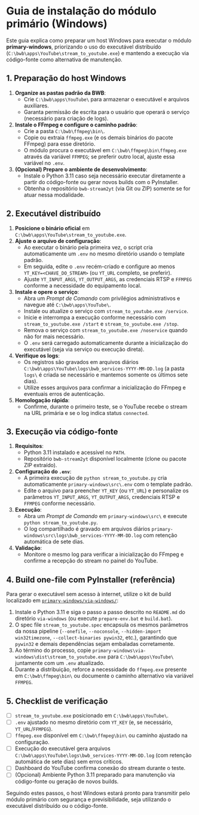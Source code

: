 # Guia de instalação do módulo primário (Windows)

Este guia explica como preparar um host Windows para executar o módulo **primary-windows**, priorizando o uso do executável distribuído (`C:\bwb\apps\YouTube\stream_to_youtube.exe`) e mantendo a execução via código-fonte como alternativa de manutenção.

## 1. Preparação do host Windows

1. **Organize as pastas padrão da BWB**:
   - Crie `C:\bwb\apps\YouTube\` para armazenar o executável e arquivos auxiliares.
   - Garanta permissão de escrita para o usuário que operará o serviço (necessário para criação de logs).
2. **Instale o FFmpeg e configure o caminho padrão**:
   - Crie a pasta `C:\bwb\ffmpeg\bin\`.
   - Copie ou extraia `ffmpeg.exe` (e os demais binários do pacote FFmpeg) para esse diretório.
   - O módulo procura o executável em `C:\bwb\ffmpeg\bin\ffmpeg.exe` através da variável `FFMPEG`; se preferir outro local, ajuste essa variável no `.env`.
3. **(Opcional) Prepare o ambiente de desenvolvimento**:
   - Instale o Python 3.11 caso seja necessário executar diretamente a partir do código-fonte ou gerar novos builds com o PyInstaller.
   - Obtenha o repositório `bwb-stream2yt` (via Git ou ZIP) somente se for atuar nessa modalidade.

## 2. Executável distribuído

1. **Posicione o binário oficial** em `C:\bwb\apps\YouTube\stream_to_youtube.exe`.
2. **Ajuste o arquivo de configuração**:
   - Ao executar o binário pela primeira vez, o script cria automaticamente um `.env` no mesmo diretório usando o template padrão.
   - Em seguida, edite o `.env` recém-criado e configure ao menos `YT_KEY=<CHAVE_DO_STREAM>` (ou `YT_URL` completo, se preferir).
   - Ajuste `YT_INPUT_ARGS`, `YT_OUTPUT_ARGS`, as credenciais RTSP e `FFMPEG` conforme a necessidade do equipamento local.
3. **Instale e opere o serviço**:
   - Abra um *Prompt de Comando* com privilégios administrativos e navegue até `C:\bwb\apps\YouTube\`.
   - Instale ou atualize o serviço com `stream_to_youtube.exe /service`.
   - Inicie e interrompa a execução conforme necessário com `stream_to_youtube.exe /start` e `stream_to_youtube.exe /stop`.
   - Remova o serviço com `stream_to_youtube.exe /noservice` quando não for mais necessário.
   - O `.env` será carregado automaticamente durante a inicialização do executável (seja via serviço ou execução direta).
4. **Verifique os logs**:
   - Os registros são gravados em arquivos diários `C:\bwb\apps\YouTube\logs\bwb_services-YYYY-MM-DD.log` (a pasta `logs\` é criada se necessário e mantemos somente os últimos sete dias).
   - Utilize esses arquivos para confirmar a inicialização do FFmpeg e eventuais erros de autenticação.
5. **Homologação rápida**:
   - Confirme, durante o primeiro teste, se o YouTube recebe o stream na URL primária e se o log indica status `connected`.

## 3. Execução via código-fonte

1. **Requisitos**:
   - Python 3.11 instalado e acessível no `PATH`.
   - Repositório `bwb-stream2yt` disponível localmente (clone ou pacote ZIP extraído).
2. **Configuração do `.env`**:
   - A primeira execução de `python stream_to_youtube.py` cria automaticamente `primary-windows\src\.env` com o template padrão.
   - Edite o arquivo para preencher `YT_KEY` (ou `YT_URL`) e personalize os parâmetros `YT_INPUT_ARGS`, `YT_OUTPUT_ARGS`, credenciais RTSP e `FFMPEG` conforme necessário.
3. **Execução**:
   - Abra um *Prompt de Comando* em `primary-windows\src\` e execute `python stream_to_youtube.py`.
   - O log compartilhado é gravado em arquivos diários `primary-windows\src\logs\bwb_services-YYYY-MM-DD.log` com retenção automática de sete dias.
4. **Validação**:
   - Monitore o mesmo log para verificar a inicialização do FFmpeg e confirme a recepção do stream no painel do YouTube.

## 4. Build one-file com PyInstaller (referência)

Para gerar o executável sem acesso à internet, utilize o kit de build localizado em [`primary-windows/via-windows/`](../primary-windows/via-windows/README.md):

1. Instale o Python 3.11 e siga o passo a passo descrito no `README.md` do diretório `via-windows` (ou execute `prepare-env.bat` e `build.bat`).
2. O spec file `stream_to_youtube.spec` encapsula os mesmos parâmetros da nossa pipeline (`--onefile`, `--noconsole`, `--hidden-import win32timezone`, `--collect-binaries pywin32`, etc.), garantindo que `pywin32` e demais dependências sejam embaladas corretamente.
3. Ao término do processo, copie `primary-windows\via-windows\dist\stream_to_youtube.exe` para `C:\bwb\apps\YouTube\` juntamente com um `.env` atualizado.
4. Durante a distribuição, reforce a necessidade do `ffmpeg.exe` presente em `C:\bwb\ffmpeg\bin\` ou documente o caminho alternativo via variável `FFMPEG`.

## 5. Checklist de verificação

- [ ] `stream_to_youtube.exe` posicionado em `C:\bwb\apps\YouTube\`.
- [ ] `.env` ajustado no mesmo diretório com `YT_KEY` (e, se necessário, `YT_URL`/`FFMPEG`).
- [ ] `ffmpeg.exe` disponível em `C:\bwb\ffmpeg\bin\` ou caminho ajustado na configuração.
- [ ] Execução do executável gera arquivos `C:\bwb\apps\YouTube\logs\bwb_services-YYYY-MM-DD.log` (com retenção automática de sete dias) sem erros críticos.
- [ ] Dashboard do YouTube confirma conexão do stream durante o teste.
- [ ] (Opcional) Ambiente Python 3.11 preparado para manutenção via código-fonte ou geração de novos builds.

Seguindo estes passos, o host Windows estará pronto para transmitir pelo módulo primário com segurança e previsibilidade, seja utilizando o executável distribuído ou o código-fonte.

